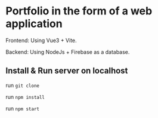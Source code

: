 # Portfolio in the form of a web application

Frontend: Using Vue3 + Vite.

Backend: Using NodeJs + Firebase as a database.

## Install & Run server on localhost

run `git clone`

run `npm install`

run `npm start`
